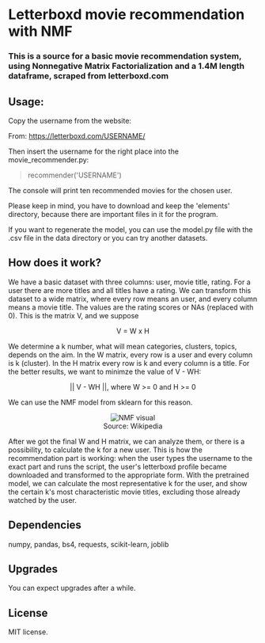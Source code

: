 # Letterboxd movie recommendation with NMF
### This is a source for a basic movie recommendation system, using Nonnegative Matrix Factorialization and a 1.4M length dataframe, scraped from letterboxd.com

## Usage:
Copy the username from the website:

From:
https://letterboxd.com/USERNAME/ 

Then insert the username for the right place into the movie_recommender.py:

> recommender('USERNAME')

The console will print ten recommended movies for the chosen user.

Please keep in mind, you have to download and keep the 'elements' directory, because there are important files in it for the program.

If you want to regenerate the model, you can use the model.py file with the .csv file in the data directory or you can try another datasets.

## How does it work?

We have a basic dataset with three columns: user, movie title, rating. For a user there are more titles and all titles have a rating. We can transform this dataset to a wide matrix, where every row means an user, and every column means a movie title. The values are the rating scores or NAs (replaced with 0). This is the matrix V, and  we suppose 

<p align="center">
V = W x H
</p>

We determine a k number, what will mean categories, clusters, topics, depends on the aim. In the W matrix, every row is a user and every column is k (cluster). In the H matrix every row is k and every column is a title. For the better results, we want to minimze the value of V - WH:

<p align="center">
|| V - WH ||, where W >= 0 and H >= 0
</p>

We can use the NMF model from sklearn for this reason. 


<p align="center">
  <img src="https://upload.wikimedia.org/wikipedia/commons/f/f9/NMF.png" alt="NMF visual"/>
    <br> Source: Wikipedia
</p>

After we got the final W and H matrix, we can analyze them, or there is a possibility, to calculate the k for a new user. This is how the recommendation part is working: when the user types the username to the exact part and runs the script, the user's letterboxd profile became downloaded and transformed to the appropriate form. With the pretrained model, we can calculate the most representative k for the user, and show the certain k's most characteristic movie titles, excluding those already watched by the user. 


## Dependencies

numpy, pandas, bs4, requests, scikit-learn, joblib

## Upgrades

You can expect upgrades after a while.

## License

MIT license.


